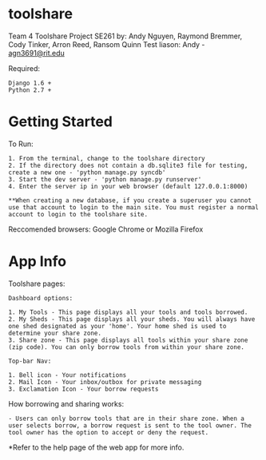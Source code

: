 toolshare
=========

Team 4 Toolshare Project SE261
by: Andy Nguyen, Raymond Bremmer, Cody Tinker, Arron Reed, Ransom Quinn
Test liason: Andy - agn3691@rit.edu

Required:

	Django 1.6 +
	Python 2.7 +

Getting Started
===============

To Run:

	1. From the terminal, change to the toolshare directory
	2. If the directory does not contain a db.sqlite3 file for testing, create a new one - 'python manage.py syncdb'
	3. Start the dev server - 'python manage.py runserver'
	4. Enter the server ip in your web browser (default 127.0.0.1:8000) 

	**When creating a new database, if you create a superuser you cannot use that account to login to the main site. You must register a normal account to login to the toolshare site.

Reccomended browsers: Google Chrome or Mozilla Firefox 

App Info
========

Toolshare pages:

	Dashboard options:	
	
	1. My Tools - This page displays all your tools and tools borrowed.
	2. My Sheds - This page displays all your sheds. You will always have one shed designated as your 'home'. Your home shed is used to determine your share zone.
	3. Share zone - This page displays all tools within your share zone (zip code). You can only borrow tools from within your share zone. 

	Top-bar Nav:

	1. Bell icon - Your notifications
	2. Mail Icon - Your inbox/outbox for private messaging
	3. Exclamation Icon - Your borrow requests

How borrowing and sharing works:

	- Users can only borrow tools that are in their share zone. When a user selects borrow, a borrow request is sent to the tool owner. The tool owner has the option to accept or deny the request. 

*Refer to the help page of the web app for more info.
